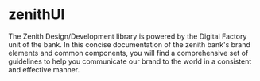 # zenithUI
The Zenith Design/Development library is powered by the Digital Factory unit of the bank. In this concise documentation of the zenith bank's brand elements and common components, you will find a comprehensive set of guidelines to help you communicate our brand to the world in a consistent and effective manner.
